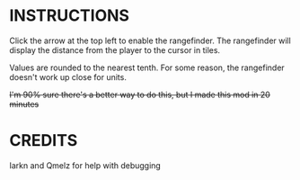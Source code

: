 # INSTRUCTIONS

Click the arrow at the top left to enable the rangefinder. The rangefinder will display the distance from the player to the cursor in tiles.

Values are rounded to the nearest tenth. For some reason, the rangefinder doesn't work up close for units.

~~I'm 90% sure there's a better way to do this, but I made this mod in 20 minutes~~

# CREDITS

Iarkn and Qmelz for help with debugging
